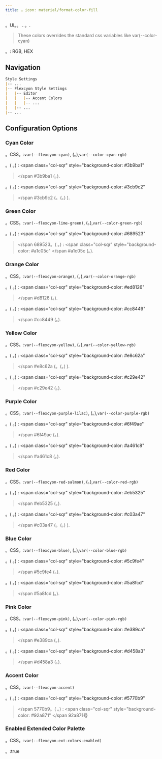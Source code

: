 ```yaml
---
title: 。icon: material/format-color-fill
---
```


。UI。。
.
。.
> These colors overrides the standard css variables like var(--color-cyan)

。: RGB, HEX

## Navigation

```md
Style Settings
|-- ...
|-- Flexcyon Style Settings
|   |-- Editor
|   |   |-- Accent Colors
|   |   |-- ...
|   |-- ...
|-- ...
```

## Configuration Options

### Cyan Color

。CSS。:`var(--flexcyon-cyan)`, (。),`var(--color-cyan-rgb)`

。( 。) :
<span class="col-sqr" style="background-color: #3b9ba1"
></span
>#3b9ba1 (。).

。( 。) :
<span class="col-sqr" style="background-color: #3cb9c2"
></span
>#3cb9c2 (。(。) ).

### Green Color

。CSS。:`var(--flexcyon-lime-green)`, (。),`var(--color-green-rgb)`

。( 。) :
<span class="col-sqr" style="background-color: #689523"
></span
>689523。( 。) :
<span class="col-sqr" style="background-color: #a1c05c"
></span
>#a1c05c (。).

### Orange Color

。CSS。:`var(--flexcyon-orange)`, (。),`var(--color-orange-rgb)`

。( 。) :
<span class="col-sqr" style="background-color: #ed8126"
></span
>#d8126 (。).

。( 。) :
<span class="col-sqr" style="background-color: #cc8449"
></span
>#cc8449 (。).

### Yellow Color

。CSS。:`var(--flexcyon-yellow)`, (。),`var(--color-yellow-rgb)`

。( 。) :
<span class="col-sqr" style="background-color: #e8c62a"
></span
>#e8c62a (。(。) ).

。( 。) :
<span class="col-sqr" style="background-color: #c29e42"
></span
>#c29e42 (。).

### Purple Color

。CSS。:`var(--flexcyon-purple-lilac)`, (。),`var(--color-purple-rgb)`

。( 。) :
<span class="col-sqr" style="background-color: #6f49ae"
></span
>#6f49ae (。).

。( 。) :
<span class="col-sqr" style="background-color: #a461c8"
></span
>#a461c8 (。).

### Red Color

。CSS。:`var(--flexcyon-red-salmon)`, (。),`var(--color-red-rgb)`

。( 。) :
<span class="col-sqr" style="background-color: #eb5325"
></span
>#eb5325 (。).

。( 。) :
<span class="col-sqr" style="background-color: #c03a47"
></span
>#c03a47 (。(。) ).

### Blue Color

。CSS。:`var(--flexcyon-blue)`, (。),`var(--color-blue-rgb)`

。( 。) :
<span class="col-sqr" style="background-color: #5c9fe4"
></span
>#5c9fe4 (。).

。( 。) :
<span class="col-sqr" style="background-color: #5a8fcd"
></span
>#5a8fcd (。).

### Pink Color

。CSS。:`var(--flexcyon-pink)`, (。),`var(--color-pink-rgb)`

。( 。) :
<span class="col-sqr" style="background-color: #e389ca"
></span
>#e389ca (。).

。( 。) :
<span class="col-sqr" style="background-color: #d458a3"
></span
>#d458a3 (。).

### Accent Color

。CSS。:`var(--flexcyon-accent)`

。( 。) :
<span class="col-sqr" style="background-color: #5770b9"
></span
>5770b9。( 。) :
<span class="col-sqr" style="background-color: #92a871"
></span
>92a871号

### Enabled Extended Color Palette

。CSS。:`var(--flexcyon-ext-colors-enabled)`

。:true

